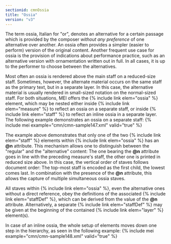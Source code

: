 ```yaml
---
sectionid: cmnOssia
title: "Ossia"
version: "v3"
---
```


The term ossia, Italian for "or", denotes an alternative for a certain passage which is provided by the composer *without any preference* of one alternative over another. An ossia often provides a simpler (easier to perform) version of the original content. Another frequent use case for ossia is the provision of indications about performance practice, such as an alternative version with ornamentation written out in full. In all cases, it is up to the performer to choose between the alternatives.

Most often an ossia is rendered above the main staff on a reduced-size staff. Sometimes, however, the alternate material occurs on the same staff as the primary text, but in a separate layer. In this case, the alternative material is usually rendered in small-sized notation on the normal-sized staff. For both situations, MEI offers the {% include link elem="ossia" %} element, which may be nested either inside {% include link elem="measure" %} to reflect an ossia on a separate staff, or inside {% include link elem="staff" %} to reflect an inline ossia in a separate layer. The following example demonstrates an ossia on a separate staff:
{% include mei example="cmn/cmn-sample147.xml" valid="true" %}
    
The example above demonstrates that only one of the two {% include link elem="staff" %} elements within {% include link elem="ossia" %} has an **@n** attribute. This mechanism allows one to distinguish between the "regular" and the "alternative" content: The one bearing the **@n** attribute goes in line with the preceding measure's staff, the other one is printed in reduced size above. In this case, the vertical order of staves follows document order: The top-most staff is encoded as the first child, the lowest comes last. In combination with the presence of the **@n** attribute, this allows the capture of multiple simultaneous ossia staves.

All staves within {% include link elem="ossia" %}, even the alternative ones without a direct reference, obey the definitions of the associated {% include link elem="staffDef" %}, which can be derived from the value of the **@n** attribute. Alternatively, a separate {% include link elem="staffDef" %} may be given at the beginning of the contained {% include link elem="layer" %} element(s).

In case of an inline ossia, the whole setup of elements moves down one step in the hierarchy, as seen in the following example:
{% include mei example="cmn/cmn-sample148.xml" valid="true" %}
    